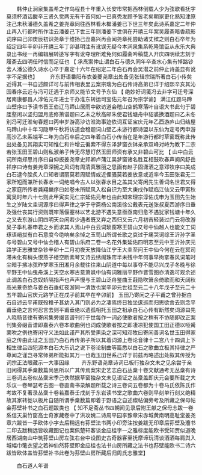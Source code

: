 <!-- { "loadSidebar": true } -->
　　韩仲止涧泉集盖希之作乌程县十年重入长安巿常把西林倒载人少为弦歌看抚字莫须杯酒话酸辛三贤久觉两无有千首何如一已真秃发顾予皆老矣朝家更化熟知津原注己未秋潘德久盖希之姜尧章同往西林看木樨潘姜已下世三年矣此诗系嘉定二年仲止再入行都时所作注云潘姜己下世三年则潘姜下世俱在开禧三年案吴履斋暗香疏影词序曰己卯庚辰初识尧章于维扬己丑嘉兴再会闻尧章死尝助诸丈殡之则白石卒年为绍定四年辛卯非开禧三年丁卯甚明注有讹误无疑今本涧泉集系乾隆馆臣从永乐大典录出书经一再编辑展转迻写字有讹夺理所难免何如履斋吟稿载入开庆四明续志刻于履斋去四明任时信而足征也 【 承焘案仲止谓白石与德久同年卒查水心集有悼路钞舍人潘公德久诗水心卒于嘉定十六年在绍定二年白石再会吴潜之前仲止诗盖显有讹字不足据也】 
　　齐东野语番阳布衣姜夔尧章出处备见张辑宗瑞所著白石小传矣近得其一书自述颇详可与前传相表里云案宗瑞为白石传诗高弟已详于绍熙辛亥其沁园春序云近与冯可迁遇于京师又能节文号予东仙 【 绝妙好词笺冯去非字可迁号深居南康都昌人淳佑元年进士干办淮东转运司宝佑元年召为宗学谕】 满江红题马蹄山壁序曰予读书晋王伯辽马蹄山居雨中欲访道会稽山空鹤寒落叶自语大书此句于碧厓壑闲以坚归盟月底修箫谱题曰乙未之秋高邮朱使君钱塘舟中貂裘换酒题曰乙未冬别冯可迁淮甸春题曰丙申岁游高沙访淮海事迹依词互证宝庆元年乙酉游庐山归结屋马蹄山中十年习隐甲午秋将访道会稽题词山壁乙未游行都诗盟以东仙为定号丙申游高沙乙未系端平二年为白石卒后之四年着白石小传当在是年游行都时草窗既称此传出处备见其翔实可知惟仁和许增云徧索不得东泽梦窗衣钵亲承双峰对峙为教下二宗若张玉田王碧山则私淑弟子传无尽慧灯然玉田师资有承又非碧山可比 【 山中白云词所南郑思肖序曰自仰扳姜尧章史邦卿卢蒲江吴梦窗诸名胜互相鼓吹春声阆风舒岳祥序曰诗有姜尧章深婉之风词有周清真雅丽之思画有赵子固潇洒之意邓牧序曰美成白石逮今脍炙人口知者谓丽莫若周赋情或近俚骚莫若姜放意或近率今玉田张君无二家所短而兼所长春水一词绝唱今古人以张春水目之盖其父寄闲先生善词名世君又得之家庭所传者龚翔麟序曰如卷未所赋风入松自识为至大庚戌作赋临江仙又云甲寅秋寓吴时年六十七则此甲寅实元仁宗延佑元年也由此知宋理宗淳佑戊申为玉田先生始生之岁陆文圭词源序曰得声律之学于守斋杨公南溪徐公戴表元送张叔夏西游序曰垂及强仕丧其行资则既牢落偃蹇林以艺北游不遇失意亟亟南归愈不遇犹家钱塘十年久之又去东游山阴四明天台闲若少遇者既又弃之西归又云六月初吉轻装过门云将改游吴子季札春申君之乡而求其人焉山中白云词琐窗寒王碧山又号中仙越人也能文工词琢语峭拔有白石意度今绝响矣余悼之玉笥山所谓长歌之哀过于痛哭词综王沂孙字圣与号碧山又号中仙会稽人有碧山乐府二卷一名花外集延佑四明志至元中王沂孙庆元路学正志雅堂杂钞辛卯十二月初夜天放降仙江宁王大圭至问王中仙今何在云在冥司滞未化有梢头恨燕子楼空断素琴又诗云绣阁珠帘半未残中年何事早拘挛春风词笔时尘暗手拂冰弦昨梦寒玉田湘月余载往往来山阴道中每以事夺不能尽兴戊子冬晚与徐平野王中仙曳舟溪上天空水寒古意萧飒中仙有词雅丽平野作晋雪图亦清逸可观余述此调盖白石念奴娇隔指声也声声慢与王碧山泛舟鉴曲王蕺隐吹箫余倚歌而和天阔秋高光景奇绝与姜白石垂虹夜游同一清致也案辛卯元世祖至元二十八年戊子至元二十五年碧山官庆元路学正在戊子前其卒在辛卯前】 玉田乃寄闲之子平甫之曾孙据白石自述云平甫既殁稚子甚幼入其门则必为之凄焉终日独坐逡巡而归思欲舍去则念平甫垂绝之言何忍言去则平甫垂绝以遗孤相托玉田之祖承白石心传有断然矣词源曰先人晓畅音律有寄闲集旁缀音谱刊行于世每作一词必使歌者按之稍有不协随即改正案刊集旁缀音谱即嘉泰六卷本歌曲例也词成使歌者按之即凄凉犯使国工田正德以哑觱栗吹之例也寄闲守义法如此谨严其所受熏染之深可知邓牧曰寄闲善词名世玉田得家庭之传由此证之玉田乃白石再传弟子所以其着词源上卷论音律十二宫八十四调上下相生律吕四犯源本白石大乐讥之说下卷论制曲等篇悉以白石之歌曲立极其持律之严尊闻之谨岂寻常师弟所能拟其万一也哉玉田世系己详于前兹再略述出处叙其传授为词宗正法眼藏示一大事因缘 
　　齐东野语尧章诗词已板行独杂文未之见余尝于亲旧闲得其手稾数篇尚思所以广其传焉案宋史艺志白石丛稾十卷文献通考无丛稾有诗三卷词五卷似丛稾宋季己佚然据草窗独杂文未见语证之丛稾盖即庆元会要所载之大乐议一卷琴瑟考古图一卷直斋书录解题所载之诗三卷词五卷都为十卷马氏依陈氏作考故不复著录丛稾十卷若嘉泰壬戌刻于东岩读书堂之歌曲六卷则早刻单行刻又绝精故其家转徙以板片自随所谓手稾数篇即着于野语之自述禊帖偏旁考及所藏之保母帖金荪壁补书之白石题跋类也 【 知不足斋丛书四朝闻见录后附王献之保母志跋一卷系信天巢竹窗高士奇家藏卷中了洪攻媿二诗周平园李豫章宋赤城黄南明高耻堂姜尧章六跋皆一手欧体小字去后稍远有荪壁法书两小印旁注按姜跋无印章后荪壁及灋书二印去跋稍远皆收藏图记也案佩楚轩客谈金应桂字一之雅标度能欧书受知贾似道晚居西湖南山中筑荪壁山房左弦右台中设图史古奇器客至抚摩谛玩清谈洒洒每肩舆入城幅巾氅衣望之若神仙然荪壁即金应桂也法书山房所藏之法书也荪壁能欧书二诗六跋皆欧体盖皆荪壁补书此卷为荪壁山房所藏后归周氏志雅堂】 

　　白石道人年谱
